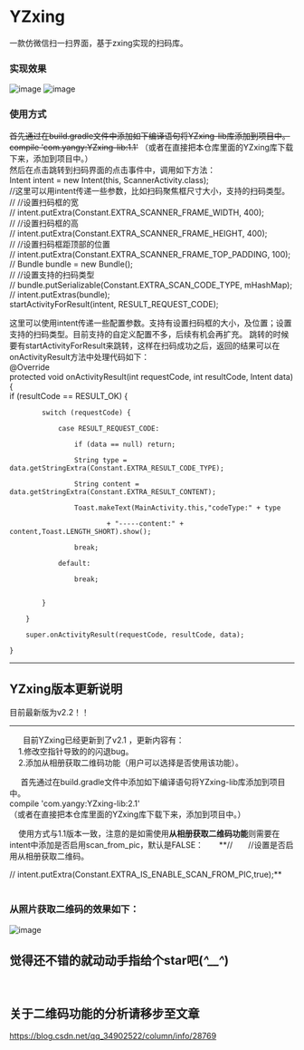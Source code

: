 # YZxing
一款仿微信扫一扫界面，基于zxing实现的扫码库。  
### **实现效果** ###  
![image](https://github.com/MRYangY/YZxing/blob/master/app/src/main/res/drawable-xhdpi/screenshot_2.png) ![image](https://github.com/MRYangY/YZxing/blob/master/app/src/main/res/drawable-xhdpi/screenshot_1.png)  

### **使用方式** ###  
  
~~首先通过在build.gradle文件中添加如下编译语句将YZxing-lib库添加到项目中。  
  compile 'com.yangy:YZxing-lib:1.1'~~
（或者在直接把本仓库里面的YZxing库下载下来，添加到项目中。）  
然后在点击跳转到扫码界面的点击事件中，调用如下方法：  
 Intent intent = new Intent(this, ScannerActivity.class);  
        //这里可以用intent传递一些参数，比如扫码聚焦框尺寸大小，支持的扫码类型。  
//        //设置扫码框的宽  
//        intent.putExtra(Constant.EXTRA_SCANNER_FRAME_WIDTH, 400);  
//        //设置扫码框的高  
//        intent.putExtra(Constant.EXTRA_SCANNER_FRAME_HEIGHT, 400);  
//        //设置扫码框距顶部的位置  
//        intent.putExtra(Constant.EXTRA_SCANNER_FRAME_TOP_PADDING, 100);  
//        Bundle bundle = new Bundle();  
//        //设置支持的扫码类型  
//        bundle.putSerializable(Constant.EXTRA_SCAN_CODE_TYPE, mHashMap);  
//        intent.putExtras(bundle);  
        startActivityForResult(intent, RESULT_REQUEST_CODE);  

这里可以使用intent传递一些配置参数。支持有设置扫码框的大小，及位置；设置支持的扫码类型。目前支持的自定义配置不多，后续有机会再扩充。 跳转的时候要有startActivityForResult来跳转，这样在扫码成功之后，返回的结果可以在onActivityResult方法中处理代码如下：  
@Override  
    protected void onActivityResult(int requestCode, int resultCode, Intent data) {  
        if (resultCode == RESULT_OK) {  
        
            switch (requestCode) {  
            
                case RESULT_REQUEST_CODE:  
                
                    if (data == null) return;  
                    
                    String type = data.getStringExtra(Constant.EXTRA_RESULT_CODE_TYPE);  
                    
                    String content = data.getStringExtra(Constant.EXTRA_RESULT_CONTENT);  
                    
                    Toast.makeText(MainActivity.this,"codeType:" + type  
                    
                            + "-----content:" + content,Toast.LENGTH_SHORT).show();  
                            
                    break;  
                    
                default:  
                
                    break;  
                    

            }  
            
        }  
        
        super.onActivityResult(requestCode, resultCode, data);  
        
    }  
     
     
----------------------------------------  
     
     
     
## **YZxing版本更新说明** ##  

目前最新版为v2.2！！

-------------
     
   目前YZxing已经更新到了v2.1  ，更新内容有：  
     1.修改空指针导致的的闪退bug。  
     2.添加从相册获取二维码功能（用户可以选择是否使用该功能）。  
     
     
        
      首先通过在build.gradle文件中添加如下编译语句将YZxing-lib库添加到项目中。  
  compile 'com.yangy:YZxing-lib:2.1'  
（或者在直接把本仓库里面的YZxing库下载下来，添加到项目中。）   

     使用方式与1.1版本一致，注意的是如需使用**从相册获取二维码功能**则需要在intent中添加是否启用scan_from_pic，默认是FALSE：  
     **//        //设置是否启用从相册获取二维码。  
     
//        intent.putExtra(Constant.EXTRA_IS_ENABLE_SCAN_FROM_PIC,true);**     
  
### **从照片获取二维码的效果如下：** ### 

![image](https://github.com/MRYangY/YZxing/blob/master/app/src/main/res/effect-picture/scan_form_pic_%20effect.gif)


## **觉得还不错的就动动手指给个star吧(*^__^*)** ##
   
   
   
   
   
## **关于二维码功能的分析请移步至文章** ##
https://blog.csdn.net/qq_34902522/column/info/28769

